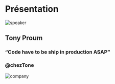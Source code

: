 <!-- .slide: class="speaker-slide" -->

# Présentation

![speaker](./assets/images/speakers/g41b4731486_0_25.png)

## Tony Proum

### “Code have to be ship in production ASAP”

### @chezTone

![company](./assets/images/logo_sfeir_bleu_orange.png)
